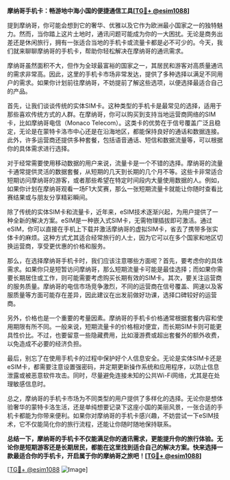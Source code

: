 **摩纳哥手机卡：畅游地中海小国的便捷通信工具[[TG💪+ @esim1088](https://t.me/s/esim1088)]**

提到摩纳哥，你可能会想到它的奢华、优雅以及它作为欧洲最小国家之一的独特魅力。然而，当你踏上这片土地时，通讯问题可能成为你的一大困扰。无论是商务出差还是休闲旅行，拥有一张适合当地的手机卡或流量卡都是必不可少的。今天，我们就来聊聊摩纳哥的手机卡，帮助你轻松解决在摩纳哥的通讯需求。

摩纳哥虽然面积不大，但作为全球最富裕的国家之一，其居民和游客对高质量通讯的需求非常高。因此，这里的手机卡市场非常发达，提供了多种选择以满足不同用户的需求。如果你计划前往摩纳哥，不妨提前了解这些选项，以便选择最适合自己的产品。

首先，让我们谈谈传统的实体SIM卡。这种类型的手机卡是最常见的选择，适用于那些喜欢传统方式的人群。在摩纳哥，你可以购买到支持当地运营商网络的SIM卡，比如摩纳哥电信（Monaco Telecom）。这类卡的优势在于信号覆盖广泛且稳定，无论是在蒙特卡洛市中心还是在沿海地区，都能保持良好的通话和数据连接。此外，许多运营商还提供多种套餐，包括语音通话、短信和数据流量等，可以根据你的具体需求进行选择。

对于经常需要使用移动数据的用户来说，流量卡是一个不错的选择。摩纳哥的流量卡通常提供灵活的数据套餐，从短期的几天到长期的几个月不等。这些卡非常适合短期访问摩纳哥的游客，或者那些希望在特定时间段内大量使用数据的人。例如，如果你计划在摩纳哥观看一场F1大奖赛，那么一张短期流量卡就能让你随时查看比赛结果或与朋友分享精彩瞬间。

除了传统的实体SIM卡和流量卡，近年来，eSIM技术逐渐兴起，为用户提供了一种全新的解决方案。eSIM是一种嵌入式SIM卡，无需物理插拔即可激活。通过eSIM，你可以直接在手机上下载并激活摩纳哥的虚拟SIM卡，省去了携带多张实体卡的麻烦。这种方式尤其适合经常旅行的人士，因为它可以在多个国家和地区切换运营商，享受更优惠的价格和服务。

那么，在选择摩纳哥手机卡时，我们应该注意哪些方面呢？首先，要考虑你的具体需求。如果你只是短暂访问摩纳哥，那么短期流量卡可能是最佳选择；而如果你需要长期居住或工作，则可能需要考虑购买长期有效的SIM卡。其次，要关注运营商的服务质量。摩纳哥的电信市场竞争激烈，不同的运营商在信号覆盖、网速以及客服质量等方面可能存在差异，因此建议在出发前做好功课，选择口碑较好的运营商。

另外，价格也是一个重要的考量因素。摩纳哥的手机卡价格通常根据套餐内容和使用期限有所不同。一般来说，短期流量卡的价格相对便宜，而长期SIM卡则可能更具性价比。不过，也要留意一些隐藏费用，比如漫游费或超出套餐外的额外收费，以免造成不必要的经济负担。

最后，别忘了在使用手机卡的过程中保护好个人信息安全。无论是实体SIM卡还是eSIM卡，都需要注意设置强密码，并定期更新操作系统和应用程序，以防止信息泄露或被恶意软件攻击。同时，尽量避免连接未知的公共Wi-Fi网络，尤其是在处理敏感信息时。

总之，摩纳哥的手机卡市场为不同类型的用户提供了多样化的选择。无论你是想体验奢华的蒙特卡洛生活，还是单纯想要记录下这座小国的美丽风景，一张合适的手机卡都能为你带来便利。如果你对摩纳哥的手机卡感兴趣，不妨尝试一下eSIM技术，它不仅能简化你的旅行流程，还能让你随时随地保持联系。

**总结一下，摩纳哥的手机卡不仅能满足你的通讯需求，更能提升你的旅行体验。无论你是短期游客还是长期居民，都能在这里找到适合自己的解决方案。快来选择一款最适合你的手机卡，开启属于你的摩纳哥之旅吧！[[TG💪+ @esim1088](https://t.me/s/esim1088)]**

[[TG💪+ @esim1088](https://t.me/s/esim1088) ![Image](https://i.postimg.cc/4NQfJmqS/Snipaste-2025-05-13-00-14-12.png)]